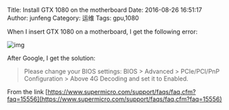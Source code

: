Title: Install GTX 1080 on the motherboard
Date: 2016-08-26 16:51:17
Author: junfeng
Category: 运维
Tags: gpu,1080


When I insert GTX 1080 on a motherboard,
I get the following error:

![img](./images/DSC_0371_small.png)

After Google, I get the solution:

> Please change your BIOS settings:
> BIOS > Advanced > PCIe/PCI/PnP Configuration > Above 4G Decoding and set it to Enabled.


From the link [https://www.supermicro.com/support/faqs/faq.cfm?faq=15556](https://www.supermicro.com/support/faqs/faq.cfm?faq=15556)

